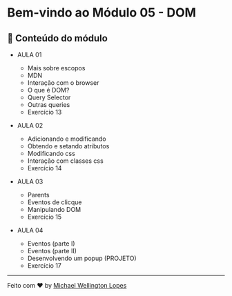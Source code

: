 # Bem-vindo ao Módulo 05 - DOM

## 🚀 Conteúdo do módulo

* AULA 01
  * Mais sobre escopos
  * MDN
  * Interação com o browser
  * O que é DOM?
  * Query Selector
  * Outras queries
  * Exercício 13

* AULA 02  
  * Adicionando e modificando
  * Obtendo e setando atributos
  * Modificando css
  * Interação com classes css
  * Exercício 14

* AULA 03  
  * Parents
  * Eventos de clicque
  * Manipulando DOM
  * Exercício 15

* AULA 04
  * Eventos (parte I)
  * Eventos (parte II)
  * Desenvolvendo um popup (PROJETO)
  * Exercício 17

---

Feito com ♥ by [Michael Wellington Lopes](https://www.github.com/michaelwell23)
